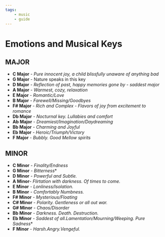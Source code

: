 ```yaml
---
tags: 
	- music
	- guide
---
```


# Emotions and Musical Keys

## MAJOR

- **C Major** - *Pure innocent joy, a child blissfully unaware of anything bad*
- **G Major** - Nature speaks in this key
- **D Major** - *Reflection of past, happy memories gone by - saddest major*
- **A Major** - *Warmest, cozy, relaxation*
- **E Major** - *Romantic/Love*
- **B Major** - *Farewell/Missing/Goodbyes*
- **F# Major** - *Rich and Complex - Flavors of joy from excitement to romance*
- **Db Major** - *Nocturnal key. Lullabies and comfort*
- **Ab Major** - *Dreamiest/Imagination/Daydreaming*
- **Bb Major** - *Charming and Joyful*
- **Eb Major** - *Heroic/Triumph/Victory*
- **F Major** - *Bubbly. Good Mellow spirits*

## MINOR


- **C Minor** - *Finality/Endness*
- **G Minor** - *Bitterness**
- **D Minor** - *Powerful and Subtle.*
- **A Minor**- *Flirtation with darkness. Of times to come.*
- **E Minor** - *Lonliness/Isolation.*
- **B Minor** - *Comfortably Numbness.*
- **F# Minor** - *Mysterious/Floating*
- **C# Minor** - *Polarity. Gentleness or all out war.*
- **G# Minor** - *Chaos/Disorder*
- **Bb Minor** - *Darkness. Death. Destruction.*
- **Eb Minor** - *Saddest of all.Lamentation/Mourning/Weeping. Pure Sadness**
- **F Minor** - *Harsh.Angry.Vengeful.*